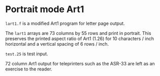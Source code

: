 # Portrait mode Art1

`lart1.f` is a modified Art1 program for letter page output.

The `lart1` arrays are 73 columns by 55 rows and print in portrait. This preserves the printed aspect ratio of Art1 (1.26) for 10 characters / inch horizontal and a vertical spacing of 6 rows / inch.

`test.25` is test input.



72 column Art1 output for teleprinters such as the ASR-33 are left as an exercise to the reader.
